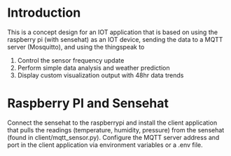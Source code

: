 # Introduction
This is a concept design for an IOT application that is based on using the raspberry pi (with sensehat) as an IOT device, sending the data to a MQTT server (Mosquitto), and using the thingspeak to 
1. Control the sensor frequency update
2. Perform simple data analysis and weather prediction
3. Display custom visualization output with 48hr data trends

# Raspberry PI and Sensehat
Connect the sensehat to the raspberrypi and install the client application that pulls the readings (temperature, humidity, pressure) from the sensehat (found in client/mqtt_sensor.py). Configure the MQTT server address and port in the client application via environment variables or a .env file.

